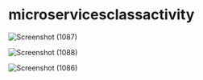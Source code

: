# microservicesclassactivity


![Screenshot (1087)](https://github.com/Ujjawal1640/microservicesclassactivity/assets/122083084/425b6c34-6a2b-48c0-bf8c-f270d8c41990)

![Screenshot (1088)](https://github.com/Ujjawal1640/microservicesclassactivity/assets/122083084/5e031c85-f040-4771-87a4-8d98d4faaad7)

![Screenshot (1086)](https://github.com/Ujjawal1640/microservicesclassactivity/assets/122083084/5cc0da72-c6c3-4cac-af31-754c59fac8ee)

